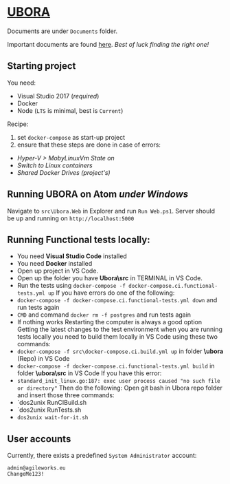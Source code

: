 # [UBORA](http://ubora-biomedical.org/) #

Documents are under `Documents` folder.

Important documents are found [here](https://www.dropbox.com/home/UBORA%20consortium/e-infrastructure/project%20managment%20architecture?preview=project+structure+proposal.doc).
*Best of luck finding the right one!*

## Starting project
You need:  
* Visual Studio 2017 (*required*)
* Docker
* Node (`LTS` is minimal, best is `Current`)

Recipe:  
1. set `docker-compose` as start-up project  
2. ensure that these steps are done in case of errors:  
  - *Hyper-V > MobyLinuxVm State on*  
  - *Switch to Linux containers*  
  - *Shared Docker Drives (project's)*

## Running UBORA on Atom *under Windows*
Navigate to `src\Ubora.Web` in Explorer and run `Run Web.ps1`. Server should be up and running on `http://localhost:5000`  

## Running Functional tests locally: ##
* You need **Visual Studio Code** installed
* You need **Docker** installed
 * Open up project in VS Code.
 * Open up the folder you have **Ubora\src** in TERMINAL in VS Code.
 * Run the tests using `docker-compose -f docker-compose.ci.functional-tests.yml up`
 If you have errors do one of the following:
 * `docker-compose -f docker-compose.ci.functional-tests.yml down` and run tests again
 * `CMD` and command `docker rm -f postgres` and run tests again
 * If nothing works Restarting the computer is always a good option
 Getting the latest changes to the test environment when you are running tests locally you need to build them locally in VS Code using these two commands:
 * `docker-compose -f src\docker-compose.ci.build.yml up` in folder **\ubora** (Repo) in VS Code
 * `docker-compose -f docker-compose.ci.functional-tests.yml build` in folder **\ubora\src** in VS Code
 If you have this error: 
 * `standard_init_linux.go:187: exec user process caused "no such file or directory"`
 Then do the following:
 Open git bash in Ubora repo folder and insert those three commands:
 * `dos2unix RunCIBuild.sh
 * `dos2unix RunTests.sh
 * `dos2unix wait-for-it.sh`

## User accounts
Currently, there exists a predefined `System Administrator` account:  
```
admin@agileworks.eu
ChangeMe123!
```
